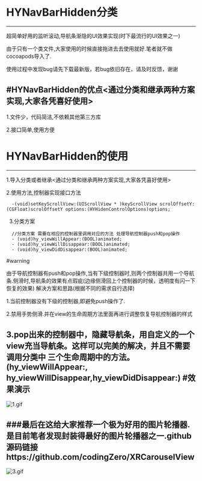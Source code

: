 # HYNavBarHidden分类
---

超简单好用的监听滚动,导航条渐隐的UI效果实现(时下最流行的UI效果之一)

由于只有一个类文件,大家使用的时候直接拖进去去使用就好.笔者就不做cocoapods导入了.

使用过程中发现bug请先下载最新版，若bug依旧存在，请及时反馈，谢谢


#HYNavBarHidden的优点<通过分类和继承两种方案实现,大家各凭喜好使用>
---
1.文件少，代码简洁,不依赖其他第三方库

2.接口简单,使用方便

# HYNavBarHidden的使用
---
1.导入分类或者继承<通过分类和继承两种方案实现,大家各凭喜好使用>

2.使用方法,控制器实现接口方法

      -(void)setKeyScrollView:(UIScrollView * )keyScrollView scrolOffsetY:(CGFloat)scrolOffsetY options:(HYHidenControlOptions)options;
     
3.分类方案 

      //分类方案 需要在相应的控制器里调用对应的方法 处理导航控制器push和pop操作
      - (void)hy_viewWillAppear:(BOOL)animated;
      - (void)hy_viewWillDisappear:(BOOL)animated;
      - (void)hy_viewDidDisappear:(BOOL)animated;

#warning 

由于导航控制器有push和pop操作,当有下级控制器时,则两个控制器共用一个导航条.侧滑时,导航条的效果有点瑕疵(边缘侧滑回上个控制器的时候，透明度有闪一下恢复的效果)
解决方案和思路(根据不同的需求自行选择)

1.当前控制器没有下级的控制器,即避免push操作了.

2.禁用手势侧滑.并在view的生命周期方法里面再进行调整恢复导航控制器的样式

3.pop出来的控制器中，隐藏导航条，用自定义的一个view充当导航条。这样可以完美的解决，并且不需要调用分类中 三个生命周期中的方法。(hy_viewWillAppear:,
hy_viewWillDisappear,hy_viewDidDisappear:)
#效果演示
---
![1.gif](http://upload-images.jianshu.io/upload_images/1338042-b49f8c85cef44460.gif?imageMogr2/auto-orient/strip)

###最后在这给大家推荐一个极为好用的图片轮播器.是目前笔者发现封装得最好的图片轮播器之一.github源码链接https://github.com/codingZero/XRCarouselView
---
![3.gif](http://upload-images.jianshu.io/upload_images/1338042-3c3b404123db6f3b.gif?imageMogr2/auto-orient/strip)



